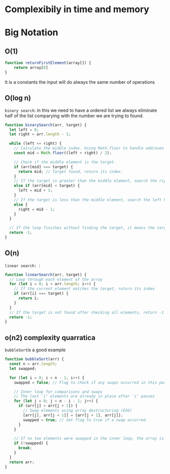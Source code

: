 # Complexibily in time and memory

# Big Notation

## O(1)

```js
function returnFirstElement(array[]) {
    return array[0]
}
```

It is a constants the input will do always the same number of operations

## O(log n)

`binary search`: in this we need to have a ordered list we always eliminate half of the list comparying with the number we are trying to found.

```js
function binarySearch(arr, target) {
  let left = 0;
  let right = arr.length - 1;

  while (left <= right) {
    // Calculate the middle index. Using Math.floor to handle odd/even array lengths.
    const mid = Math.floor((left + right) / 2);

    // Check if the middle element is the target.
    if (arr[mid] === target) {
      return mid; // Target found, return its index.
    }
    // If the target is greater than the middle element, search the right half.
    else if (arr[mid] < target) {
      left = mid + 1;
    }
    // If the target is less than the middle element, search the left half.
    else {
      right = mid - 1;
    }
  }

  // If the loop finishes without finding the target, it means the target is not in the array.
  return -1;
}
```

## O(n)

`linear search: `:

```js
function linearSearch(arr, target) {
  // Loop through each element of the array
  for (let i = 0; i < arr.length; i++) {
    // If the current element matches the target, return its index
    if (arr[i] === target) {
      return i;
    }
  }
  // If the target is not found after checking all elements, return -1
  return -1;
}
```

## o(n2) complexity quarratica

`bubbleSort`is a good example

```js
function bubbleSort(arr) {
  const n = arr.length;
  let swapped;

  for (let i = 0; i < n - 1; i++) {
    swapped = false; // Flag to check if any swaps occurred in this pass

    // Inner loop for comparisons and swaps
    // The last 'i' elements are already in place after 'i' passes
    for (let j = 0; j < n - i - 1; j++) {
      if (arr[j] > arr[j + 1]) {
        // Swap elements using array destructuring (ES6)
        [arr[j], arr[j + 1]] = [arr[j + 1], arr[j]];
        swapped = true; // Set flag to true if a swap occurred
      }
    }

    // If no two elements were swapped in the inner loop, the array is sorted
    if (!swapped) {
      break;
    }
  }
  return arr;
}
```
